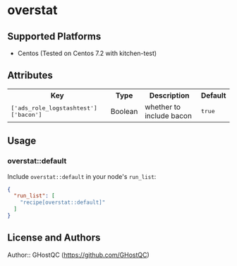 # overstat


## Supported Platforms

* Centos (Tested on Centos 7.2 with kitchen-test)

## Attributes

<table>
  <tr>
    <th>Key</th>
    <th>Type</th>
    <th>Description</th>
    <th>Default</th>
  </tr>
  <tr>
    <td><tt>['ads_role_logstashtest']['bacon']</tt></td>
    <td>Boolean</td>
    <td>whether to include bacon</td>
    <td><tt>true</tt></td>
  </tr>
</table>

## Usage

### overstat::default

Include `overstat::default` in your node's `run_list`:

```json
{
  "run_list": [
    "recipe[overstat::default]"
  ]
}
```

## License and Authors

Author:: GHostQC (<https://github.com/GHostQC>)
